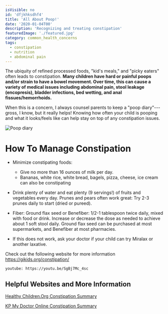 ```yaml
---
isVisible: no
id: 'dfjkhksdhf4'
title: 'All About Poop!'
date: '2020-01-04T00'
description: 'Recognizing and treating constipation'
featuredImage: './featured.jpg'
category: common_health_concerns
tags:
  - constipation
  - nutrition
  - abdominal pain
---
```


The ubiquity of refined processed foods, "kid's meals," and "picky eaters" often leads to constipation. **Many children have hard or painful poops and/or strain to have a bowel movement. Over time, this can cause a variety of medical issues including abdominal pain, stool leakage (encopresis), bladder infections, bed wetting, and anal fissues/hemorrhoids.**

When this is a concern, I always counsel parents to keep a "poop diary"---gross, I know, but it really helps! Knowing how often your child is pooping and what it looks/feels like can help stay on top of any constipation issues. 

![Poop diary](https://i.etsystatic.com/17472605/r/il/718a42/1929781614/il_794xN.1929781614_jtih.jpg)

# **How To Manage Constipation**

* Minimize constipating foods: 
  * Give no more than 16 ounces of milk per day.
  * Bananas, white rice, white bread, bagels, pizza, cheese, ice cream can also be constipating

* Drink plenty of water and eat plenty (9 servings!) of fruits and vegetables every day.  Prunes and pears often work great:  Try 2-3 prunes daily to start (dried or pureed).

* Fiber:  Ground flax seed or Benefiber:  1/2-1 tablespoon twice daily, mixed with food or drink. Increase or decrease the dose as needed to achieve about 1 soft stool daily.  Ground flax seed can be purchased at most supermarkets, and Benefiber at most pharmacies. 

* If this does not work, ask your doctor if your child can try Miralax or another laxative. 

Check out the following website for more information
https://gikids.org/constipation/

`youtube: https://youtu.be/SgBj7Mc_4sc`

## Helpful Websites and More Information
[Healthy Children.Org Constipation Summary](https://www.healthychildren.org/English/health-issues/conditions/abdominal/Pages/Constipation.aspx)

[KP My Doctor Online Constipation Summary](https://healthy.kaiserpermanente.org/northern-california/health-wellness/health-encyclopedia/he.constipation-in-children-care-instructions.ut1883?kpSearch=constipation)

